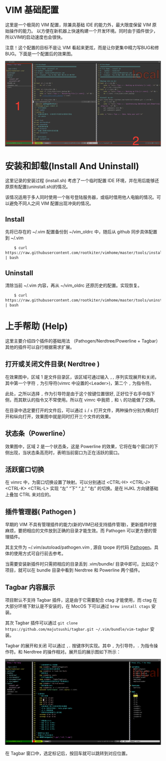 # VIM 基础配置

这里是一个极简的 VIM 配置，除兼具基础 IDE 的能力外，最大限度保留 VIM 原始操作的能力。
以方便在新机器上快速构建一个开发环境。同时由于插件很少，所以VIM的启动速度也会很快。

注意！这个配置的目标不是让 VIM 看起来更炫，而是让你更集中精力写BUG和修BUG。下面是一个配置后的效果图。

![](./imgs/vim_config.png)

# 安装和卸载(Install And Uninstall)

这里记录的安装过程 (install.sh) 考虑了一个临时配置 IDE 环境，并在用后能够还原原有配置(uninstall.sh)的情况。

该情况适用于多人同时使用一个账号登陆服务器，或临时借用他人电脑的情况。可以避免不同人之间 VIM 配置出现冲突的情况。

## Install

先将已存在的 ~/.vim 配置备份到 ~/vim\_oldrc 中，随后从 github 同步具体配置到 ~/.vim

```
    $ curl https://raw.githubusercontent.com/rootkiter/vimhome/master/tools/install.sh | bash
```

## Uninstall

清除当前 ~/.vim 内容，再从 ~/vim\_oldrc 还原历史的配置。实现恢复。

```
    $ curl https://raw.githubusercontent.com/rootkiter/vimhome/master/tools/uninstall.sh | bash
```

# 上手帮助 (Help)

这里主要介绍四个插件的基础用法 （Pathogen/Nerdtree/Powerline + Tagbar）其他的插件可以自行根据需求扩展。

## 打开或关闭文件目录( Nerdtree )

在效果图中，区域 1 是文件目录区，该区域可通过输入 `,,` 序列实现展开和关闭，其中第一个字符 `,` 为引导符(vimrc 中设置的\<Leader>)，第二个 `,` 为指令符。

此处，之所以选择 `,` 作为引导符是由于这个按键位置很好, 正好位于右手中指下侧，而其默认的指令又不常使用。所以在 vimrc 中我把 `,` 和 `\` 的功能做了交换。

在目录中选定要打开的文件后，可以通过 `i` / `s` 打开文件，两种操作分别为横向打开和纵向打开，效果图中就是同时打开三个文件的效果。

## 状态条（Powerline）

效果图中，区域 2 是一个状态条，这是 Powerline 的效果，它将在每个窗口的下侧出现，当状态条高亮时，表明当前窗口为正在活跃的窗口。

## 活跃窗口切换

在 vimrc 中，为窗口切换设置了映射。可以分别通过 \<CTRL-H> \<CTRL-J> \<CTRL-K> \<CTRL-L> 实现 “左” “下” “上” “右” 的切换。是在 HJKL 方向键基础上叠加 CTRL 来对应的。

## 插件管理器( Pathogen )

早期的 VIM 不具有管理插件的能力(新的VIM已经支持插件管理)，更新插件时很麻烦，要把相应的文件放到正确的目录才能生效。而 Pathogen 可以更方便的管理插件。

其主文件为 ~/.vim/autoload/pathogen.vim , 源自 tpope 的代码 [Pathogen](https://github.com/tpope/vim-pathogen)。具体的使用方式可自行前去参考。

当需要安装新插件时只需把相应的目录丢到 .vim/bundle/ 目录中即可。比如这个项目，就可以在 bundle 目录中看到 Nerdtree 和 Powerline 两个插件。

##  Tagbar 内容展示

项目默认不支持 Tagbar 插件，这是由于它需要配合 ctag 才能使用，而 ctag 在大部分环境下默认是不安装的，在 MocOS 下可以通过 `brew install ctags` 安装。

其次 Tagbar 插件可以通过 `git clone https://github.com/majutsushi/tagbar.git ~/.vim/bundle/vim-tagbar` 安装。

Tagbar 的展开和关闭 可以通过  `,.` 按键序列实现。其中 `,` 为引导符，`.` 为指令操作符。和 Nerdtree 的操作相对。展开后的展示图如下所示：

![](./imgs/vim_tagbar.png)

在 Tagbar 窗口中，选定标记后，按回车就可以跳转到对应位置。
